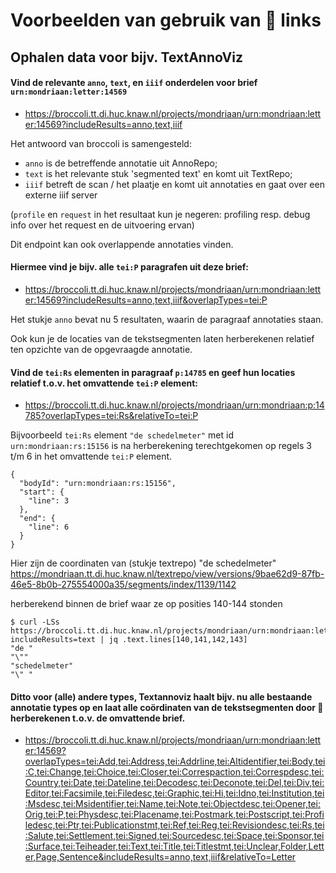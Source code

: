 # Voorbeelden van gebruik van 🥦 links

## Ophalen data voor bijv. TextAnnoViz

#### Vind de relevante `anno`, `text`, en `iiif` onderdelen voor brief `urn:mondriaan:letter:14569`

* https://broccoli.tt.di.huc.knaw.nl/projects/mondriaan/urn:mondriaan:letter:14569?includeResults=anno,text,iiif

Het antwoord van broccoli is samengesteld:

* `anno` is de betreffende annotatie uit AnnoRepo;
* `text` is het relevante stuk 'segmented text' en komt uit TextRepo;
* `iiif` betreft de scan / het plaatje en komt uit annotaties en gaat over een externe iiif server

(`profile` en `request` in het resultaat kun je negeren: profiling resp. debug info over het request en de uitvoering
ervan)

Dit endpoint kan ook overlappende annotaties vinden.

#### Hiermee vind je bijv. alle `tei:P` paragrafen uit deze brief:

* https://broccoli.tt.di.huc.knaw.nl/projects/mondriaan/urn:mondriaan:letter:14569?includeResults=anno,text,iiif&overlapTypes=tei:P

Het stukje `anno` bevat nu 5 resultaten, waarin de paragraaf annotaties staan.

Ook kun je de locaties van de tekstsegmenten laten herberekenen relatief ten opzichte van de opgevraagde annotatie.

#### Vind de `tei:Rs` elementen in paragraaf `p:14785` en geef hun locaties relatief t.o.v. het omvattende `tei:P` element:

* https://broccoli.tt.di.huc.knaw.nl/projects/mondriaan/urn:mondriaan:p:14785?overlapTypes=tei:Rs&relativeTo=tei:P

Bijvoorbeeld `tei:Rs` element `"de schedelmeter"` met id `urn:mondriaan:rs:15156` is na herberekening terechtgekomen op
regels 3 t/m 6 in het omvattende `tei:P` element.

```curl -LSs 'https://broccoli.tt.di.huc.knaw.nl/projects/mondriaan/urn:mondriaan:p:14785?overlapTypes=tei:Rs&relativeTo=tei:P' | jq .text.locations.annotations[0]
{
  "bodyId": "urn:mondriaan:rs:15156",
  "start": {
    "line": 3
  },
  "end": {
    "line": 6
  }
}
```

Hier zijn de coordinaten van (stukje textrepo) "de schedelmeter"
https://mondriaan.tt.di.huc.knaw.nl/textrepo/view/versions/9bae62d9-87fb-46e5-8b0b-275554000a35/segments/index/1139/1142

herberekend binnen de brief waar ze op posities 140-144 stonden

```
$ curl -LSs https://broccoli.tt.di.huc.knaw.nl/projects/mondriaan/urn:mondriaan:letter:14569?includeResults=text | jq .text.lines[140,141,142,143]
"de "
"\""
"schedelmeter"
"\" "
```

#### Ditto voor (alle) andere types, Textannoviz haalt bijv. nu alle bestaande annotatie types op en laat alle coördinaten van de tekstsegmenten door 🥦 herberekenen t.o.v. de omvattende brief.

* https://broccoli.tt.di.huc.knaw.nl/projects/mondriaan/urn:mondriaan:letter:14569?overlapTypes=tei:Add,tei:Address,tei:Addrline,tei:Altidentifier,tei:Body,tei:C,tei:Change,tei:Choice,tei:Closer,tei:Correspaction,tei:Correspdesc,tei:Country,tei:Date,tei:Dateline,tei:Decodesc,tei:Deconote,tei:Del,tei:Div,tei:Editor,tei:Facsimile,tei:Filedesc,tei:Graphic,tei:Hi,tei:Idno,tei:Institution,tei:Msdesc,tei:Msidentifier,tei:Name,tei:Note,tei:Objectdesc,tei:Opener,tei:Orig,tei:P,tei:Physdesc,tei:Placename,tei:Postmark,tei:Postscript,tei:Profiledesc,tei:Ptr,tei:Publicationstmt,tei:Ref,tei:Reg,tei:Revisiondesc,tei:Rs,tei:Salute,tei:Settlement,tei:Signed,tei:Sourcedesc,tei:Space,tei:Sponsor,tei:Surface,tei:Teiheader,tei:Text,tei:Title,tei:Titlestmt,tei:Unclear,Folder,Letter,Page,Sentence&includeResults=anno,text,iiif&relativeTo=Letter

```
